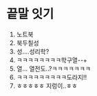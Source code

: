 # 끝말 잇기

1. 노트북
2. 북두칠성
3. 성....성리학?
4. ㅋㅋㅋㅋㅋㅋㅋㅋ학구열--+
5. 열... 열전도..?ㅋㅋㅋㅋㅋㅋㅋ
6. ㅋㅋㅋㅋㅋㅋㅋㅋㅋ도라지!!
7. ㅎㅎㅎㅎㅎ 지렁이..ㅎㅎ